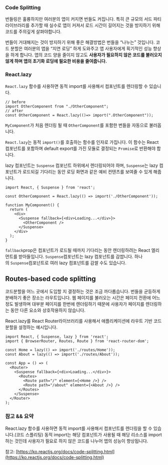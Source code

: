 ### Code Splitting

번들링은 훌륭하지만 여러분의 앱이 커지면 번들도 커집니다. 특히 큰 규모의 서드 파티 라이브러리를 추가할 때 실수로 앱이 커져서 로드 시간이 길어지는 것을 방지하기 위해 코드를 주의깊게 살펴야합니다.

번들이 거대해지는 것이 방지하기 위해 좋은 해결방법은 번들을 “나누는” 것입니다. 코드 분할은 여러분의 앱을 “지연 로딩” 하게 도와주고 앱 사용자에게 획기적인 성능 향상을 하게 합니다. 앱의 코드 양을 줄이지 않고도 **사용자가 필요하지 않은 코드를 불러오지 않게 하며 앱의 초기화 로딩에 필요한 비용을 줄여줍니다.**

### React.lazy

`React.lazy` 함수를 사용하면 동적 import를 사용해서 컴포넌트를 렌더링할 수 있습니다.

```tsx
// before
import OtherComponent from "./OtherComponent";
// after
const OtherComponent = React.lazy(()=> import(".OtherComponent"));
```

`MyComponent`가 처음 렌더링 될 때 `OtherComponent`를 포함한 번들을 자동으로 불러옵니다.

`React.lazy`는 동적 `import()`를 호출하는 함수를 인자로 가집니다. 이 함수는 React 컴포넌트를 포함하며 default export를 가진 모듈로 결정되는 `Promise`로 반환해야 합니다.

lazy 컴포넌트는 `Suspense` 컴포넌트 하위에서 렌더링되어야 하며, `Suspense`는 lazy 컴포넌트가 로드되길 기다리는 동안 로딩 화면과 같은 예비 컨텐츠를 보여줄 수 있게 해줍니다.

```tsx
import React, { Suspense } from 'react';

const OtherComponent = React.lazy(() => import('./OtherComponent'));

function MyComponent() {
  return (
    <div>
      <Suspense fallback={<div>Loading...</div>}>
        <OtherComponent />
      </Suspense>
    </div>
  );
}
```

`fallback`prop은 컴포넌트가 로드될 때까지 기다리는 동안 렌더링하려는 React 엘리먼트를 받아들입니다. `Suspense`컴포넌트는 lazy 컴포넌트를 감쌉니다. 하나의 `Suspense`컴포넌트로 여러 lazy 컴포넌트를 감쌀 수도 있습니다.

## Routes-based code splitting

코드분할을 어느 곳에서 도입할 지 결정하는 것은 조금 까다롭습니다. 번들을 균등하게 분배하기 좋은 장소는 라우트입니다. 웹 페이지를 불러오는 시간은 페이지 전환에 어느정도 발생하며 대부분 페이지를 한번에 렌더링하기 때문에 사용자가 페이지를 렌더링하는 동안 다른 요소와 상호작용하지 않습니다.

React.lazy를 React Router라이브러리를 사용해서 애플리케이션에 라우트 기반 코드 분할을 설정하는 예시입니다.

```tsx
import React, { Suspense, lazy } from 'react';
import { BrowserRouter, Routes, Route } from 'react-router-dom';

const Home = lazy(() => import('./routes/Home'));
const About = lazy(() => import('./routes/About'));

const App = () => (
  <Router>
    <Suspense fallback={<div>Loading...</div>}>
      <Routes>
        <Route path="/" element={<Home />} />
        <Route path="/about" element={<About />} />
      </Routes>
    </Suspense>
  </Router>
);
```

### 참고 && 요약

React.lazy 함수를 사용하면 동적 import를 사용해서 컴포넌트를 렌더링을 할 수 있습니다.(코드 스플리팅) 동적 import는 해당 컴포넌트가 사용될 때 해당 리소스를 import하는 것인데 사용자가 필요로 하지 않은 코드를 나누어 앱의 성능이 향상됩니다.

참고: [https://ko.reactjs.org/docs/code-splitting.html](https://ko.reactjs.org/docs/code-splitting.html)
